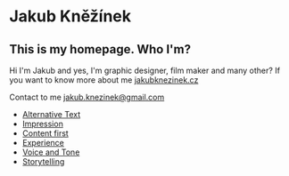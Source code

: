 # Jakub Kněžínek
## This is my homepage. Who I'm?

Hi I'm Jakub and yes, I'm graphic designer, film maker and many other? If you want to know more about me <a href="https://jakubknezinek.cz">jakubknezinek.cz</a>

Contact to me <jakub.knezinek@gmail.com>

- [Alternative Text](01-alternative-text)
- [Impression](02-impression)
- [Content first](03-content-first)
- [Experience](04-experience)
- [Voice and Tone](05_voice-and-tone)
- [Storytelling](06-Storytelling)
